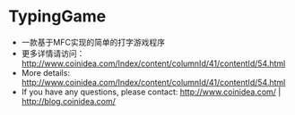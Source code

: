 # TypingGame
- 一款基于MFC实现的简单的打字游戏程序
- 更多详情请访问：http://www.coinidea.com/Index/content/columnId/41/contentId/54.html
- More details: http://www.coinidea.com/Index/content/columnId/41/contentId/54.html
- If you have any questions, please contact:
  http://www.coinidea.com/ | 
  http://blog.coinidea.com/